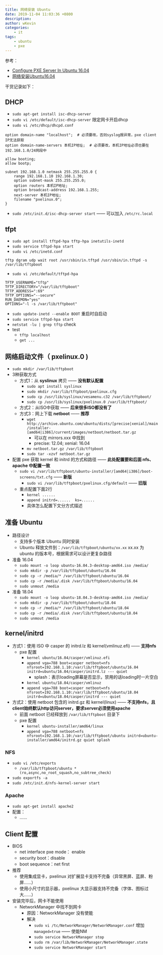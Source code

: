 ```yaml
---
title: 网络安装 Ubuntu
date: 2019-11-04 11:03:36 +0800
description: 
author: wKevin
categories: 
    - it
tags:
    - ubuntu
    - pxe
---
```


参考：

- [Configure PXE Server In Ubuntu 16.04](https://www.maketecheasier.com/configure-pxe-server-ubuntu/)
- [网络安装Ubuntu16.04](https://www.cnblogs.com/zhangqunshi/p/6729823.html)

干货记录如下：

## DHCP

- `sudo apt-get install isc-dhcp-server`
- `sudo vi /etc/default/isc-dhcp-server` 限定网卡开启dhcp
- `sudo vi /etc/dhcp/dhcpd.conf`

```
option domain-name "localhost";  # 必须要改，否则syslog报异常，pxe client IP无法获取
option domain-name-servers 本机IP地址;  # 必须要改，本机IP地址必须也要在192.168.1.0/24网段中

allow booting;
allow bootp;

subnet 192.168.1.0 netmask 255.255.255.0 {
    range 192.168.1.10 192.168.1.30;
    option subnet-mask 255.255.255.0;
    option routers 本机IP地址;
    option broadcast-address 192.168.1.255;
    next-server 本机IP地址;
    filename "pxelinux.0";
}
```

- `sudo /etc/init.d/isc-dhcp-server start` —— 可以加入 `/etc/rc.local`

## tfpt

- `sudo apt install tftpd-hpa tftp-hpa inetutils-inetd`
- `sudo service tftpd-hpa start`
- `sudo vi /etc/inetd.conf`
```
tftp dgram udp wait root /usr/sbin/in.tftpd /usr/sbin/in.tftpd -s /var/lib/tftpboot
```
- `sudo vi /etc/default/tftpd-hpa`
```
TFTP_USERNAME="tftp"
TFTP_DIRECTORY="/var/lib/tftpboot"
TFTP_ADDRESS=":69"
TFTP_OPTIONS="--secure"
RUN_DAEMON="yes"
OPTIONS="-l -s /var/lib/tftpboot"
```
- `sudo update-inetd --enable BOOT` 重启时自启动
- `sudo service tftpd-hpa start`
- `netstat -lu | grep tftp` check
- test
    - `tftp localhost`
    - `get ...`

## 网络启动文件（ pxelinux.0 )

- `sudo mkdir /var/lib/tftpboot`
- 3种获取方式
    - 方式1：从 **syslinux** 拷贝 —— **没有默认配置**
        - `sudo apt install syslinux`
        - `sudo mkdir /var/lib/tftpboot/pxelinux.cfg`
        - `sudo cp /usr/lib/syslinux/vesamenu.c32 /var/lib/tftpboot/`
        - `sudo cp /usr/lib/syslinux/pxelinux.0 /var/lib/tftpboot/`
    - 方式2：从ISO中获取 —— **后来很多ISO都没有了**
    - 方式3：网上下载 **netboot** —— **推荐**
        - `wget http://archive.ubuntu.com/ubuntu/dists/[precise|xenial]/main/installer-[amd64|i386]/current/images/netboot/netboot.tar.gz`
            - 可以在 mirrors.xxx 中找到
            - precise: 12.04; xenial: 16.04
        - `mv netboot.tar.gz /var/lib/tftpboot`
        - `sudo tar -xzvf netboot.tar.gz`
- 配置 pxe 获取 kernel 和 initrd 的方式和路径 —— **此处配置要和后面 nfs、apache 中配置一致**
    - `sudo vi /var/lib/tftpboot/ubuntu-installer/[amd64|i386]/boot-screens/txt.cfg` —— **新版**
        - `sudo vi /var/lib/tftpboot/pxelinux.cfg/default`  —— **旧版**
    - 重点配置下面2行
        - `kernel ......`
        - `append initrd=......  ks=......`
        - 具体怎么配置下文分方式描述


## 准备 Ubuntu

- 路径设计
    - 支持多个版本 Ubuntu 同时安装
    - Ubuntu 释放文件到：`/var/lib/tftpboot/ubuntu/xx.xx` xx.xx 为 ubuntu 的版本号，根据需求可以设计更复杂路径
- 准备 16.04
    - `sudo mount -o loop ubuntu-16.04.3-desktop-amd64.iso /media/`
    - `sudo mkdir -p /var/lib/tftpboot/ubuntu/16.04`
    - `sudo cp -r /media/* /var/lib/tftpboot/ubuntu/16.04`
    - `sudo cp -r /media/.disk /var/lib/tftpboot/ubuntu/16.04`
    - `sudo unmout /media`
- 准备 18.04
    - `sudo mount -o loop ubuntu-18.04.3-desktop-amd64.iso /media/`
    - `sudo mkdir -p /var/lib/tftpboot/ubuntu/18.04`
    - `sudo cp -r /media/* /var/lib/tftpboot/ubuntu/18.04`
    - `sudo cp -r /media/.disk /var/lib/tftpboot/ubuntu/18.04`
    - `sudo unmout /media`

## kernel/initrd

- 方式1：使用 ISO 中 casper 的 initrd.lz 和 kernel(vmlinuz.efi) —— **支持nfs**
    - pxe 配置
        - `kernel ubuntu/16.04/casper/vmlinuz.efi`
        - `append vga=788 boot=casper netboot=nfs nfsroot=192.168.1.10:/var/lib/tftpboot/ubuntu/16.04 initrd=ubuntu/16.04/casper/initrd.lz --- quiet`
            - splash：表示loading屏幕是否显示，禁用的话loading时一片空白
        - `kernel ubuntu/18.04/casper/vmlinuz`
        - `append vga=788 boot=casper netboot=nfs nfsroot=192.168.1.10:/var/lib/tftpboot/ubuntu/18.04 initrd=ubuntu/18.04/casper/initrd --- quiet`
- 方式2：使用 netboot 包含的 initrd.gz 和 kernel(linux) ——  **不支持nfs，且client始终默认http访问server，要求server必须使用apache**
    - 前面 netboot 已经释放到 `/var/lib/tftpboot` 目录下
    - pxe 配置
        - `kernel ubuntu-installer/amd64/linux`
        - `append vga=788 netboot=nfs nfsroot=192.168.1.10:/var/lib/tftpboot/ubuntu initrd=ubuntu-installer/amd64/initrd.gz quiet splash`

### NFS

- `sudo vi /etc/exports`
    - `/var/lib/tftpboot/ubuntu *(ro,async,no_root_squash,no_subtree_check)`
- `sudo exportfs -a`
- `sudo /etc/init.d/nfs-kernel-server start`

### Apache
- `sudo apt-get install apache2`
- 配置：
    - ……

## Client 配置

- BIOS
    - net interface pxe mode： enable
    - security boot：disable
    - boot sequence：net first
- 推荐
    - 使用集成显卡，pxelinux 对扩展显卡支持不完备（异常黑屏、蓝屏、粉屏……）
    - 使用小尺寸的显示器，pxelinux 大显示器支持不完备（字体、图标过大……）
- 安装完毕后，网卡不能使用
    - NetworkManager 中找不到网卡
        - 原因：NetworkManager 没有使能
        - 解决
            - `sudo vi /tc/NetworkManager/NetworkManager.conf` 增加 `managed=true` —— 使能NM
            - `sudo service NetworkManager stop`
            - `sudo rm /var/lib/NetworkManager/NetworkManager.state`
            - `sudo service NetworkManager start`
